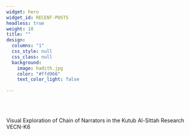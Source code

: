 ```yaml
---
widget: hero
widget_id: RECENT-POSTS
headless: true
weight: 10
title: ""
design:
  columns: "1"
  css_style: null
  css_class: null
  background:
    image: hadith.jpg
    color: "#ffd966"
    text_color_light: false
  
---
```

<br>

<br>

<!--StartFragment-->

Visual Exploration of Chain of Narrators in the Kutub Al-Sittah Research VECN-K6

<!--EndFragment-->
